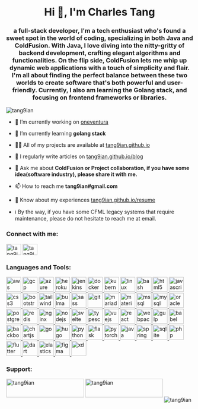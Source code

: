 <h1 align="center">Hi 👋, I'm Charles Tang</h1>
<h3 align="center">a full-stack developer, I'm a tech enthusiast who's found a sweet spot in the world of coding, specializing in both Java and ColdFusion. With Java, I love diving into the nitty-gritty of backend development, crafting elegant algorithms and functionalities. On the flip side, ColdFusion lets me whip up dynamic web applications with a touch of simplicity and flair. I'm all about finding the perfect balance between these two worlds to create software that's both powerful and user-friendly. Currently, I also am learning the Golang stack, and focusing on frontend frameworks or libraries.</h3>

<p align="left"> <img src="https://komarev.com/ghpvc/?username=tang9ian&label=Profile%20views&color=0e75b6&style=flat" alt="tang9ian" /> </p>

- 🔭 I’m currently working on [oneventura](https://github.com/tang9ian/oneventura)

- 🌱 I’m currently learning **golang stack**

- 👨‍💻 All of my projects are available at [tang9ian.github.io](tang9ian.github.io)

- 📝 I regularly write articles on [tang9ian.github.io/blog](tang9ian.github.io/blog)

- 💬 Ask me about **ColdFusion or Project collaboration, if you have some idea(software industry), please share it with me.**

- 📫 How to reach me **tang9ian#gmail.com**

- 📄 Know about my experiences [tang9ian.github.io/resume](tang9ian.github.io/resume)

- ℹ️ By the way, if you have some CFML legacy systems that require maintenance, please do not hesitate to reach me at email.

<h3 align="left">Connect with me:</h3>
<p align="left">
<a href="https://x.com/tang9ian" target="blank"><img align="center" src="https://tang9ian.github.io/images/x.svg" alt="tang9ian" height="30" width="40" /></a>
<a href="https://www.leetcode.com/tang9ian" target="blank"><img align="center" src="https://tang9ian.github.io/images/leet-code.svg" alt="tang9ian" height="30" width="40" /></a>
</p>

<h3 align="left">Languages and Tools:</h3>
<p align="left"> <a href="https://github.com/tang9ian" target="_blank" rel="noreferrer"> <img src="https://tang9ian.github.io/images/amazonwebservices-original-wordmark.svg" alt="aws" title="aws" width="40" height="40"/> </a> <a href="https://cloud.google.com" target="_blank" rel="noreferrer"> <img src="https://tang9ian.github.io/images/google_cloud-icon.svg" alt="gcp" width="40" height="40"/> </a> <a href="https://github.com/tang9ian" target="_blank" rel="noreferrer"> <img src="https://tang9ian.github.io/images/microsoft_azure-icon.svg" alt="azure" width="40" height="40"/> </a> <a href="https://github.com/tang9ian" target="_blank" rel="noreferrer"> <img src="https://tang9ian.github.io/images/heroku-icon.svg" alt="heroku" width="40" height="40"/> </a> <a href="https://github.com/tang9ian" target="_blank" rel="noreferrer"> <img src="https://tang9ian.github.io/images/jenkins-icon.svg" alt="jenkins" width="40" height="40"/> </a> <a href="https://github.com/tang9ian" target="_blank" rel="noreferrer"> <img src="https://tang9ian.github.io/images/docker-original-wordmark.svg" alt="docker" width="40" height="40"/> </a> <a href="https://github.com/tang9ian" target="_blank" rel="noreferrer"> <img src="https://tang9ian.github.io/images/kubernetes-icon.svg" alt="kubernetes" width="40" height="40"/> </a> <a href="https://github.com/tang9ian" target="_blank" rel="noreferrer"> <img src="https://tang9ian.github.io/images/linux-original.svg" alt="linux" width="40" height="40"/> </a> <a href="https://github.com/tang9ian" target="_blank" rel="noreferrer"> <img src="https://tang9ian.github.io/images/gnu_bash-icon.svg" alt="bash" width="40" height="40"/> </a> <a href="https://github.com/tang9ian" target="_blank" rel="noreferrer"> <img src="https://tang9ian.github.io/images/html5-original-wordmark.svg" alt="html5" width="40" height="40"/> </a> <a href="https://github.com/tang9ian" target="_blank" rel="noreferrer"> <img src="https://tang9ian.github.io/images/javascript-original.svg" alt="javascript" width="40" height="40"/> </a> <a href="https://github.com/tang9ian" target="_blank" rel="noreferrer"> <img src="https://tang9ian.github.io/images/css3-original-wordmark.svg" alt="css3" width="40" height="40"/> </a> <a href="https://github.com/tang9ian" target="_blank" rel="noreferrer"> <img src="https://tang9ian.github.io/images/bootstrap-plain-wordmark.svg" alt="bootstrap" width="40" height="40"/> </a> <a href="https://github.com/tang9ian" target="_blank" rel="noreferrer"> <img src="https://tang9ian.github.io/images/tailwindcss-icon.svg" alt="tailwind" width="40" height="40"/> </a> <a href="https://github.com/tang9ian" target="_blank" rel="noreferrer"> <img src="https://tang9ian.github.io/images/bulma.svg" alt="bulma" width="40" height="40"/> </a> <a href="https://github.com/tang9ian" target="_blank" rel="noreferrer"> <img src="https://tang9ian.github.io/images/sass-original.svg" alt="sass" width="40" height="40"/> </a> <a href="https://github.com/tang9ian" target="_blank" rel="noreferrer"> <img src="https://tang9ian.github.io/images/git-scm-icon.svg" alt="git" width="40" height="40"/> </a> <a href="https://github.com/tang9ian" target="_blank" rel="noreferrer"> <img src="https://tang9ian.github.io/images/mariadb-icon.svg" alt="mariadb" width="40" height="40"/> </a> <a href="https://github.com/tang9ian" target="_blank" rel="noreferrer"> <img src="https://tang9ian.github.io/images/materialize.svg" alt="materialize" width="40" height="40"/> </a> <a href="https://github.com/tang9ian" target="_blank" rel="noreferrer"> <img src="https://tang9ian.github.io/images/microsoft-sql-server-logo.svg" alt="mssql" width="40" height="40"/> </a> <a href="https://github.com/tang9ian" target="_blank" rel="noreferrer"> <img src="https://tang9ian.github.io/images/mysql-original-wordmark.svg" alt="mysql" width="40" height="40"/> </a> <a href="https://github.com/tang9ian" target="_blank" rel="noreferrer"> <img src="https://tang9ian.github.io/images/oracle-original.svg" alt="oracle" width="40" height="40"/> </a> <a href="https://github.com/tang9ian" target="_blank" rel="noreferrer"> <img src="https://tang9ian.github.io/images/postgresql-original-wordmark.svg" alt="postgresql" width="40" height="40"/> </a> <a href="https://github.com/tang9ian" target="_blank" rel="noreferrer"> <img src="https://tang9ian.github.io/images/redis-original-wordmark.svg" alt="redis" width="40" height="40"/> </a> <a href="https://github.com/tang9ian" target="_blank" rel="noreferrer"> <img src="https://tang9ian.github.io/images/nginx-original.svg" alt="nginx" width="40" height="40"/> </a> <a href="https://github.com/tang9ian" target="_blank" rel="noreferrer"> <img src="https://tang9ian.github.io/images/nodejs-original-wordmark.svg" alt="nodejs" width="40" height="40"/> </a> <a href="https://github.com/tang9ian" target="_blank" rel="noreferrer"> <img src="https://tang9ian.github.io/images/svelte_logo.svg" alt="svelte" width="40" height="40"/> </a> <a href="https://github.com/tang9ian" target="_blank" rel="noreferrer"> <img src="https://tang9ian.github.io/images/typescript-original.svg" alt="typescript" width="40" height="40"/> </a> <a href="https://github.com/tang9ian" target="_blank" rel="noreferrer"> <img src="https://tang9ian.github.io/images/vuejs-original-wordmark.svg" alt="vuejs" width="40" height="40"/> </a> <a href="https://github.com/tang9ian" target="_blank" rel="noreferrer"> <img src="https://tang9ian.github.io/images/react-original-wordmark.svg" alt="react" width="40" height="40"/> </a> <a href="https://github.com/tang9ian" target="_blank" rel="noreferrer"> <img src="https://tang9ian.github.io/images/webpack-original-wordmark.svg" alt="webpack" width="40" height="40"/> </a> <a href="https://github.com/tang9ian" target="_blank" rel="noreferrer"> <img src="https://tang9ian.github.io/images/gulp-plain.svg" alt="gulp" width="40" height="40"/> </a> <a href="https://github.com/tang9ian" target="_blank" rel="noreferrer"> <img src="https://tang9ian.github.io/images/babeljs-icon.svg" alt="babel" width="40" height="40"/> </a> <a href="https://github.com/tang9ian" target="_blank" rel="noreferrer"> <img src="https://tang9ian.github.io/images/backbonejs-original-wordmark.svg" alt="backbonejs" width="40" height="40"/> </a> <a href="https://github.com/tang9ian" target="_blank" rel="noreferrer"> <img src="https://tang9ian.github.io/images/chartjs.svg" alt="chartjs" width="40" height="40"/> </a> <a href="https://github.com/tang9ian" target="_blank" rel="noreferrer"> <img src="https://tang9ian.github.io/images/go-original.svg" alt="go" width="40" height="40"/> </a> <a href="https://github.com/tang9ian" target="_blank" rel="noreferrer"> <img src="https://tang9ian.github.io/images/logos-hugo.svg" alt="hugo" width="40" height="40"/> </a> <a href="https://github.com/tang9ian" target="_blank" rel="noreferrer"> <img src="https://tang9ian.github.io/images/python-original.svg" alt="python" width="40" height="40"/> </a> <a href="https://github.com/tang9ian" target="_blank" rel="noreferrer"> <img src="https://tang9ian.github.io/images/pocoo_flask-icon.svg" alt="flask" width="40" height="40"/> </a> <a href="https://github.com/tang9ian" target="_blank" rel="noreferrer"> <img src="https://tang9ian.github.io/images/pytorch-icon.svg" alt="pytorch" width="40" height="40"/> </a> <a href="https://github.com/tang9ian" target="_blank" rel="noreferrer"> <img src="https://tang9ian.github.io/images/java-original.svg" alt="java" width="40" height="40"/> </a> <a href="https://github.com/tang9ian" target="_blank" rel="noreferrer"> <img src="https://tang9ian.github.io/images/springio-icon.svg" alt="spring" width="40" height="40"/> </a> <a href="https://github.com/tang9ian" target="_blank" rel="noreferrer"> <img src="https://tang9ian.github.io/images/sqlite-icon.svg" alt="sqlite" width="40" height="40"/> </a> <a href="https://github.com/tang9ian" target="_blank" rel="noreferrer"> <img src="https://tang9ian.github.io/images/php-original.svg" alt="php" width="40" height="40"/> </a> <a href="https://github.com/tang9ian" target="_blank" rel="noreferrer"> <img src="https://tang9ian.github.io/images/flutterio-icon.svg" alt="flutter" width="40" height="40"/> </a> <a href="https://github.com/tang9ian" target="_blank" rel="noreferrer"> <img src="https://tang9ian.github.io/images/dartlang-icon.svg" alt="dart" width="40" height="40"/> </a><a href="https://github.com/tang9ian" target="_blank" rel="noreferrer"> <img src="https://tang9ian.github.io/images/elastic-icon.svg" alt="elasticsearch" width="40" height="40"/> </a> <a href="https://github.com/tang9ian" target="_blank" rel="noreferrer"> <img src="https://tang9ian.github.io/images/figma-icon.svg" alt="figma" width="40" height="40"/> </a> <a href="https://github.com/tang9ian" target="_blank" rel="noreferrer"> <img src="https://tang9ian.github.io/images/adobe-xd.svg" alt="xd" width="40" height="40"/> </a></p>

<h3 align="left">Support:</h3>
<p><a href="https://www.buymeacoffee.com/tang9ian"> <img align="left" src="https://cdn.buymeacoffee.com/buttons/v2/default-yellow.png" height="50" width="210" alt="tang9ian" /></a><a href="https://ko-fi.com/tang9ian"> <img align="left" src="https://cdn.ko-fi.com/cdn/kofi3.png?v=3" height="50" width="210" alt="tang9ian" /></a></p><br><br>

<p><img align="center" src="https://github-readme-stats.vercel.app/api/top-langs?username=tang9ian&show_icons=true&locale=en&layout=compact" alt="tang9ian" /></p>
